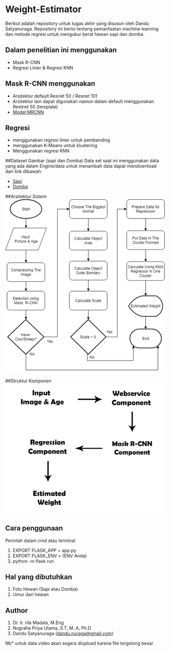 # Weight-Estimator
Berikut adalah repository untuk tugas akhir yang disusun oleh Dandu Satyanuraga. Repository ini berisi tentang pemanfaatan machine learning dan metode regresi untuk mengukur berat hewan sapi dan domba.

## Dalam penelitian ini menggunakan
- Mask R-CNN
- Regresi Linier & Regresi KNN

## Mask R-CNN menggunakan
- Arsitektur default Resnet 50 / Resnet 101
- Arsitektur lain dapat digunakan namun dalam default menggunakan Restnet 50 (template)
- [Model MRCNN](https://github.com/matterport/Mask_RCNN)

## Regresi
- menggunakan regresi linier untuk pembanding
- menggunakan K-Means untuk klustering
- Menggunakan regresi KNN

##Dataset Gambar (sapi dan Domba)
Data set saat ini menggunakan data yang ada dalam Engine/data untuk menambah data dapat mendownload dari link dibawah:
- [Sapi](https://doc-0g-a4-docs.googleusercontent.com/docs/securesc/dhg99fnpvn3ar29f3tfkhpud1dooq5jt/rm3clsgamb4nv2t1530bu2onepumcv19/1569463200000/04338857337762483249/05089704764381139844/0B7dS7AFpUzt1b3N6Q0FIcEpWWmc?e=download)
- [Domba](https://doc-04-a4-docs.googleusercontent.com/docs/securesc/dhg99fnpvn3ar29f3tfkhpud1dooq5jt/bhjggfig5dcrkkd2pvmjvlc7qe9ou1va/1569463200000/04338857337762483249/05089704764381139844/0B7dS7AFpUzt1cGNkT1lVMldxdHc?e=download&nonce=pnjh8o6728j0q&user=05089704764381139844&hash=vp9kb9kf0q463cda2u669lrfhn8n1lat)

##Arsitektur Sistem
![arch](./asset/arch.png)

##Struktur Komponen
![komp](./asset/graph.png)

## Cara penggunaan
Perintah dalam cmd atau terminal
1. EXPORT FLASK_APP = app.py
2. EXPORT FLASK_ENV = (ENV Anda)
3. python -m flask run

## Hal yang dibutuhkan
1. Foto Hewan (Sapi atau Domba)
2. Umur dari hewan

## Author
1. Dr. Ir. rila Madala, M.Eng
2. Nugraha Priya Utama, S.T, M. A, Ph.D
2. Dandu Satyanuraga (dandu.nuraga@gmail.com)

Nb* untuk data video akan segera diupload karena file tergolong besar